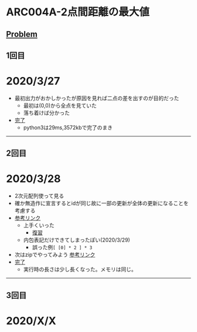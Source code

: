 # ARC004A-2点間距離の最大値
[Problem](https://atcoder.jp/contests/arc004/tasks/arc004_1)
-----
## 1回目
# 2020/3/27
* 最初出力がおかしかったが原因を見れば二点の差を出すのが目的だった
    * 最初は(0,0)から全点を見ていた
    * 落ち着けば分かった
* [完了](https://atcoder.jp/contests/arc004/submissions/11229171)
    * python3は29ms,3572kbで完了のまき
-----
## 2回目
# 2020/3/28
* 2次元配列使って見る
* 確か無造作に宣言するとidが同じ故に一部の更新が全体の更新になることを考慮する
* [参考リンク](https://note.nkmk.me/python-list-initialize/)
    * 上手くいった
        * [復習](https://note.nkmk.me/python-list-comprehension/)
    * 内包表記だけできてしまったぽい(2020/3/29)
        * 誤った例`[ [0] * 2 ] * 3`
* 次はzipでやってみよう
    [参考リンク](https://note.nkmk.me/python-list-comprehension/)
* [完了](https://atcoder.jp/contests/arc004/submissions/11343213)
    * 実行時の長さは少し長くなった。メモリは同じ。
-----
## 3回目
# 2020/X/X
